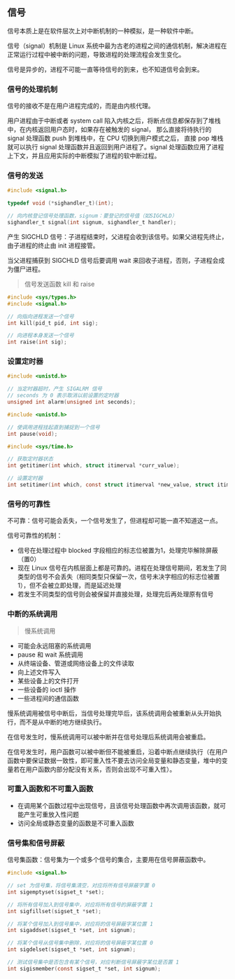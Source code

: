 ## 信号

信号本质上是在软件层次上对中断机制的一种模拟，是一种软件中断。

信号（signal）机制是 Linux 系统中最为古老的进程之间的通信机制，解决进程在正常运行过程中被中断的问题，导致进程的处理流程会发生变化。

信号是异步的，进程不可能一直等待信号的到来，也不知道信号会到来。

### 信号的处理机制

信号的接收不是在用户进程完成的，而是由内核代理。

用户进程由于中断或者 system call 陷入内核之后，将断点信息都保存到了堆栈中，在内核返回用户态时，如果存在被触发的 signal，
那么直接将待执行的 signal 处理函数 push 到堆栈中，在 CPU 切换到用户模式之后，
直接 pop 堆栈就可以执行 signal 处理函数并且返回到用户进程了。signal 处理函数应用了进程上下文，并且应用实际的中断模拟了进程的软中断过程。

### 信号的发送

```c
#include <signal.h>

typedef void (*sighandler_t)(int);

// 向内核登记信号处理函数，signum：要登记的信号值（如SIGCHLD）
sighandler_t signal(int signum, sighandler_t handler);
```

产生 SIGCHLD 信号：子进程结束时，父进程会收到该信号。如果父进程先终止，由子进程的终止由 init 进程接管。

当父进程捕获到 SIGCHLD 信号后要调用 wait 来回收子进程，否则，子进程会成为僵尸进程。

> 信号发送函数 kill 和 raise

```c
#include <sys/types.h>
#include <signal.h>

// 向指向进程发送一个信号
int kill(pid_t pid, int sig);

// 向进程本身发送一个信号
int raise(int sig);
```

### 设置定时器

```c
#include <unistd.h>

// 当定时器超时，产生 SIGALRM 信号
// seconds 为 0 表示取消以前设置的定时器
unsigned int alarm(unsigned int seconds);
```

```c
#include <unistd.h>

// 使调用进程挂起直到捕捉到一个信号
int pause(void);
```

```c
#include <sys/time.h>

// 获取定时器状态
int getitimer(int which, struct itimerval *curr_value);

// 设置定时器
int setitimer(int which, const struct itimerval *new_value, struct itimerval *old_value);
```

### 信号的可靠性

不可靠：信号可能会丢失，一个信号发生了，但进程却可能一直不知道这一点。

信号可靠性的机制：

* 信号在处理过程中 blocked 字段相应的标志位被置为1，处理完毕解除屏蔽（置0）
* 现在 Linux 信号在内核层面上都是可靠的。进程在处理信号期间，若发生了同类型的信号不会丢失（相同类型只保留一次，信号未决字相应的标志位被置 1），但不会被立即处理，而是延迟处理
* 若发生不同类型的信号则会被保留并直接处理，处理完后再处理原有信号

### 中断的系统调用

> 慢系统调用

* 可能会永远阻塞的系统调用
* pause 和 wait 系统调用
* 从终端设备、管道或网络设备上的文件读取
* 向上述文件写入
* 某些设备上的文件打开
* 一些设备的 ioctl 操作
* 一些进程间的通信函数

慢系统调用被信号中断后，当信号处理完毕后，该系统调用会被重新从头开始执行，而不是从中断的地方继续执行。

在信号发生时，慢系统调用可以被中断并在信号处理后系统调用会被重启。

在信号发生时，用户函数可以被中断但不能被重启，沿着中断点继续执行（在用户函数中要保证数据一致性，即可重入性不要去访问全局变量和静态变量，堆中的变量若在用户函数内部分配没有关系，否则会出现不可重入性）。

### 可重入函数和不可重入函数

* 在调用某个函数过程中出现信号，且该信号处理函数中再次调用该函数，就可能产生可重放入性问题
* 访问全局或静态变量的函数是不可重入函数

### 信号集和信号屏蔽

信号集函数：信号集为一个或多个信号的集合，主要用在信号屏蔽函数中。

```c
#include <signal.h>

// set 为信号集，将信号集清空，对应将所有信号屏蔽字置 0
int sigemptyset(sigset_t *set);

// 将所有信号加入到信号集中，对应将所有信号的屏蔽字置 1
int sigfillset(sigset_t *set);

// 将某个信号加入到信号集中，对应将的信号屏蔽字某位置 1
int sigaddset(sigset_t *set, int signum);

// 将某个信号从信号集中删除，对应将的信号屏蔽字某位置 0
int sigdelset(sigset_t *set, int signum);

// 测试信号集中是否包含有某个信号，对应判断信号屏蔽字某位是否置 1
int sigismember(const sigset_t *set, int signum);
```


